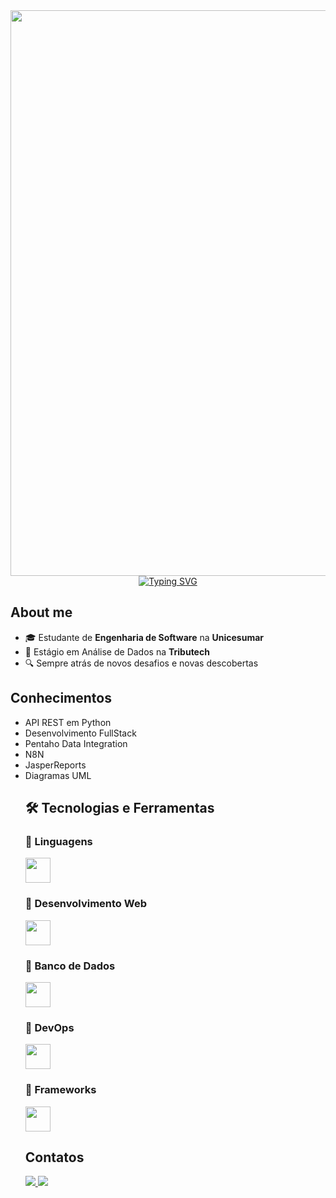 <div align="center">
 <img width="1609" height="905" alt="banner" src="https://github.com/user-attachments/assets/225b4f03-eef7-4158-97df-db5c7d342b53" />
  <a href="https://git.io/typing-svg"><img src="https://readme-typing-svg.demolab.com?font=Montserrat&weight=500&pause=800&color=9000EE&width=800&lines=Seja+bem-vindo(a)!" alt="Typing SVG" /></a><br>
</div>
  <h2>About me</h2>
<ul>
    <li>🎓 Estudante de <strong>Engenharia de Software</strong> na <strong>Unicesumar</strong></li>
    <li>💼 Estágio em Análise de Dados na <strong>Tributech</strong></li>
    <li>🔍 Sempre atrás de novos desafios e novas descobertas</li>
</ul>

<h2>Conhecimentos</h2>
<ul>
    <li>API REST em Python</li>
    <li>Desenvolvimento FullStack</li>
    <li>Pentaho Data Integration</li>
    <li>N8N</li>
    <li>JasperReports</li>
    <li>Diagramas UML</li>
<h2>🛠️ Tecnologias e Ferramentas</h2>

<h3>🔹 Linguagens</h3>
<p align="left">
  <img src="https://skillicons.dev/icons?i=java,js,python" height="40"/>
</p>

<h3>🔹 Desenvolvimento Web</h3>
<p align="left">
  <img src="https://skillicons.dev/icons?i=html,css,bootstrap,react,vue" height="40"/>
</p>

<h3>🔹 Banco de Dados</h3>
<p align="left">
  <img src="https://skillicons.dev/icons?i=mysql,postgres" height="40"/>
</p>

<h3>🔹 DevOps</h3>
<p align="left">
  <img src="https://skillicons.dev/icons?i=git,github" height="40"/>
</p>

<h3>🔹 Frameworks</h3>
<p align="left">
  <img src="https://skillicons.dev/icons?i=nodejs" height="40"/>
</p>

 <h2>Contatos</h2>

<p align="left">
  <a href="mailto:filipesenragoncalves@gmail.com">
    <img src="https://img.shields.io/badge/Gmail-D14836?style=for-the-badge&logo=gmail&logoColor=white"/>
  </a>
  <a href="https://www.linkedin.com/in/filipe-gonçalves-12139b304/">
    <img src="https://img.shields.io/badge/LinkedIn-0077B5?style=for-the-badge&logo=linkedin&logoColor=white"/>
  </a>
</p>
